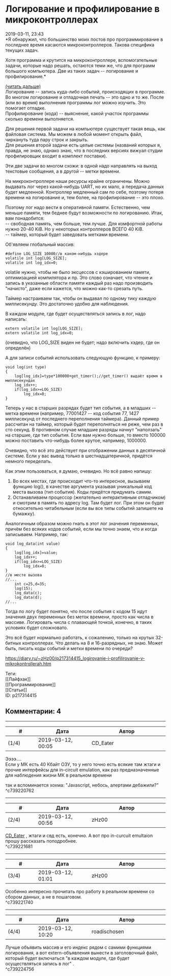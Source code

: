 Логирование и профилирование в микроконтроллерах
================================================

  
2019-03-11, 23:43  
  *Я обнаружил, что большинство моих постов про программирование в последнее время касаются микроконтроллеров. Такова специфика текущих задач.   
   
 Хотя программа и крутится на микроконтроллере, вспомогательные задачи, которые надо решать, остаются теми же, что для программ большого компьютера. Две из таких задач -- логирование и профилирование.*    
   
  [(читать дальше)](https://zHz00.diary.ru/p217314415.htm?index=1#linkmore217314415m1)      
 Логирование -- запись куда-либо событий, происходящих в программе. Во многом логирование и отладочная печать -- это одно и то же. После (или во время) выполнения программы лог можно изучить. Это помогает отладке.   
 Профилирование (кода) -- выяснение, какой участок программы сколько времени выполняется.   
   
 Для решения первой задачи на компьютере существует такая вещь, как файловая система. Мы можем в любой момент открыть файл, чиркануть туда пару строк и закрыть.   
 Для решения второй задачи есть целые системы (названий которых я, правда, не знаю, однако знаю, что в последних версиях вижуал студии профилировщик входит в комплект поставки).   
   
 Эти две задачи во многом схожи: в одной надо направлять на выход текстовые сообщения, а в другой -- метки времени.   
   
 На микроконтроллере наши ресурсы крайне ограничены. Можно выдавать лог через какой-нибудь UART, но их мало, а передача данных будет медленной. Контроллер медленный сам по себе, поэтому потеря времени на логирование и, тем более, на профилирование -- это плохо.   
   
 Поэтому лог надо вести в оперативной памяти. Естественно, чем меньше памяти, тем беднее будут возможности по логированию. Итак, вам понадобится:   
 -- свободная память, чем больше, тем лучше. Для комфортной работы нужно 20-40 KiB. Но у некоторых контроллеров ВСЕГО 40 KiB.   
 -- таймер, который будет заведовать метками времени.   
   
 Об'являем глобальный массив:   
   
 
```
#define LOG_SIZE 10000//в каком-нибудь хэдере  
volatile int log[LOG_SIZE];  
volatile int log_idx=0;
```
   
 volatile нужно, чтобы не было эксцессов с кэшированием памяти, оптимизацией компилятора и пр. Это слово означает, что чтение и запись в указанные области памяти каждый раз надо производить "начисто", даже если кажется, что можно как-то срезать путь.   
   
 Таймер настраиваем так, чтобы он выдавал по одному тику каждую миллисекунду. Это достаточно удобно для наблюдения.   
   
 В каждом модуле, где будет осуществляться запись в лог, надо написать:   
   
 
```
extern volatile int log[LOG_SIZE];  
extern volatile int log_idx=0;
```
   
 (очевидно, что LOG\_SIZE виден не будет; надо включить хэдер, где он определён)   
   
 А для записи событий использовать следующую функцию, к примеру:   
   
 
```
void log(int type)  
{  
	log[log_idx]=type*100000+get_timer();//get_timer() выдаёт время в миллисекундах  
	log_idx++;  
	if(log_idx>=LOG_SIZE)  
		log_idx=0;  
}
```
   
 Теперь у нас в старших разрядах будет тип события, а в младших -- метка времени (например, 77001427 -- код события 77, 1427 миллисекунд от последнего переполнения таймера). Данный пример рассчитан на таймер, который будет переполняться не реже, чем раз в сто секунд. В противном случае младшие разряды начнут "наползать" на старшие, где тип события. Если вам нужно больше, то вместо 100000 можно поставить что-нибудь более крутое, например, 1000000.   
   
 Очевидно, что всё это действует при отображении данных в десятичной системе. Если у вас вывод только в шестнадцатеричной, придётся немного переделать.   
   
 Как этим пользоваться, я думаю, очевидно. Но всё равно напишу:   
   
 1. Во всех местах, где происходит что-то интересное, вызываем функцию log(), в качестве аргумента указывая уникальный код места вызова (тип события). Коды придётся придумать самим.   
 2. Останавливаем процессор (желательно интерактивным отладчиком) и смотрим в память по адресу log. Там будет лог. При этом он будет относительно читабельным (если вы все типы событий запишете на бумажку).   
   
 Аналогичным образом можно гнать в этот лог значения переменных, причём без всяких кодов событий, если мы точно знаем, что и когда записываем. Например, так:   
   
 
```
void log_data(int value)  
{  
	log[log_idx]=value;  
	log_idx++;  
	if(log_idx>=LOG_SIZE)  
		log_idx=0;  
}  
//в месте вызова  
//...  
	int c=25,d=35;  
	log(15);  
	log_data(c);  
	log_data(d);  
//...
```
   
 Тогда по логу будет понятно, что после события с кодом 15 идут значения двух переменных без меток времени, просто как числа в массиве. Логировать числа с плавающей точкой, конечно, в таких условиях будет сложновато.   
   
 Это всё будет нормально работать, к сожалению, только на крутых 32-битных контроллерах. Что делать на 8 и 16-разрядных, не знаю. Может быть, писать коды событий и метки времени по очереди?   
     
  
<https://diary.ru/~zHz00/p217314415_logirovanie-i-profilirovanie-v-mikrokontrollerah.htm>  
  
Теги:  
[[Лайфхак]]  
[[Программирование]]  
[[Статьи]]  
ID: p217314415  


Комментарии: 4
--------------

  


---



|         #         |              Дата              |                     Автор                     |           ID           |
| --- | --- | --- | --- |
| (1/4) | 2019-03-12, 00:05 | CD\_Eater | c739220762 |

  
 Ээээ....   
 Если у МК есть 40 Кбайт ОЗУ, то у него точно есть всякие там жтаги и прочие интерфейсы для in-circuit emulation, как раз предназначенные для наблюдения жизни МК в реальном времени   
   
   
  так и вспоминается хохма: "Javasсript, небось, алертами дебажили?"    
 ^c739220762

---



|         #         |              Дата              |                     Автор                     |           ID           |
| --- | --- | --- | --- |
| (2/4) | 2019-03-12, 00:56 | zHz00 | c739221681 |

  
  [CD\_Eater](http://cd-eater.diary.ru "Записки ДискоЕда")  , жтаги и свд есть, конечно. А вот про in-curcuit emultaion прошу рассказать поподробнее.   
 ^c739221681

---



|         #         |              Дата              |                     Автор                     |           ID           |
| --- | --- | --- | --- |
| (3/4) | 2019-03-12, 01:01 | zHz00 | c739221740 |

  
 Особенно интересно прочитать про работу в реальном времени со сбором данных, а не в пошаговом.   
 ^c739221740

---



|         #         |              Дата              |                     Автор                     |           ID           |
| --- | --- | --- | --- |
| (4/4) | 2019-03-12, 10:20 | roadischosen | c739224756 |

  
 Лучше объявить массив и его индекс рядом с самими функциями логирования, а вот extern-объявления вынести в заголовочный файл, который будет включаться  "в каждом модуле, где будет осуществляться запись в лог"  .   
 ^c739224756